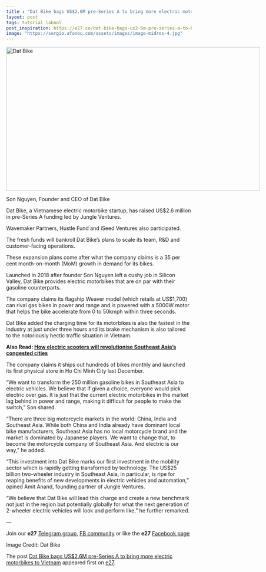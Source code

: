 ```yaml
---
title : "Dat Bike bags US$2.6M pre-Series A to bring more electric motorbikes to Vietnam"
layout: post
tags: tutorial labnol
post_inspiration: https://e27.co/dat-bike-bags-us2-6m-pre-series-a-to-bring-more-electric-motorbikes-to-vietnam-20210409/
image: "https://sergio.afanou.com/assets/images/image-midres-4.jpg"
---
```


<div id="attachment_413671" style="width: 700px" class="wp-caption aligncenter"><img aria-describedby="caption-attachment-413671" loading="lazy" class="size-full wp-image-413671" src="https://e27.co/wp-content/uploads/2021/04/Son.Nguyen.founder.and_.CEO_.of_.Dat_.Bike_.landscape.min_.jpg" alt="Dat Bike" width="690" height="390" /><p id="caption-attachment-413671" class="wp-caption-text">Son Nguyen, Founder and CEO of Dat Bike</p></div>
<p>Dat Bike, a Vietnamese electric motorbike startup, has raised US$2.6 million in pre-Series A funding led by Jungle Ventures.</p>
<p>Wavemaker Partners, Hustle Fund and iSeed Ventures also participated.</p>
<p>The fresh funds will bankroll Dat Bike&#8217;s plans to scale its team, R&amp;D and customer-facing operations.</p>
<p>These expansion plans come after what the company claims is a 35 per cent month-on-month (MoM) growth in demand for its bikes.</p>
<p>Launched in 2018 after founder Son Nguyen left a cushy job in Silicon Valley, Dat Bike provides electric motorbikes that are on par with their gasoline counterparts.</p>
<p>The company claims its flagship Weaver model (which retails at US$1,700) can rival gas bikes in power and range and is powered with a 5000W motor that helps the bike accelerate from 0 to 50kmph within three seconds.</p>
<p>Dat Bike added the charging time for its motorbikes is also the fastest in the industry at just under three hours and its brake mechanism is also tailored to the notoriously hectic traffic situation in Vietnam.</p>
<p><strong>Also Read: <a rel="follow" href="https://e27.co/how-electric-scooters-will-revolutionise-southeast-asias-congested-cities-20190625/">How electric scooters will revolutionise Southeast Asia’s congested cities</a></strong></p>
<p>The company claims it ships out hundreds of bikes monthly and launched its first physical store in Ho Chi Minh City last December.</p>
<p>&#8220;We want to transform the 250 million gasoline bikes in Southeast Asia to electric vehicles. We believe that if given a choice, everyone would pick electric over gas. It is just that the current electric motorbikes in the market lag behind in power and range, making it difficult for people to make the switch,&#8221; Son shared.</p>
<p>&#8220;There are three big motorcycle markets in the world: China, India and Southeast Asia. While both China and India already have dominant local bike manufacturers, Southeast Asia has no local motorcycle brand and the market is dominated by Japanese players. We want to change that, to become the motorcycle company of Southeast Asia. And electric is our way,&#8221; he added.</p>
<p>&#8220;This investment into Dat Bike marks our first investment in the mobility sector which is rapidly getting transformed by technology. The US$25 billion two-wheeler industry in Southeast Asia, in particular, is ripe for reaping benefits of new developments in electric vehicles and automation,&#8221; opined Amit Anand, founding partner of Jungle Ventures.</p>
<p>&#8220;We believe that Dat Bike will lead this charge and create a new benchmark not just in the region but potentially globally for what the next generation of 2-wheeler electric vehicles will look and perform like,&#8221; he further remarked.</p>
<p>—</p>
<p data-pm-slice="1 1 []">Join our <strong>e27</strong> <a class="ProsemirrorEditor-link" rel="follow" href="https://t.me/joinchat/HmTbfBcGCZeykhM8NOlQ-g" rel="follow" >Telegram group</a>, <a class="ProsemirrorEditor-link" rel="follow" href="https://www.facebook.com/groups/e27co/permalink/886904662065955/" rel="follow" >FB community</a> or like the <strong>e27</strong> <a class="ProsemirrorEditor-link" rel="follow" href="https://www.facebook.com/e27/?ref=your_pages" rel="follow" >Facebook page</a></p>
<p data-pm-slice="1 1 []">Image Credit: Dat Bike</p>
<p>The post <a rel="nofollow" href="https://e27.co/dat-bike-bags-us2-6m-pre-series-a-to-bring-more-electric-motorbikes-to-vietnam-20210409/">Dat Bike bags US$2.6M pre-Series A to bring more electric motorbikes to Vietnam</a> appeared first on <a rel="nofollow" href="https://e27.co">e27</a>.</p>
